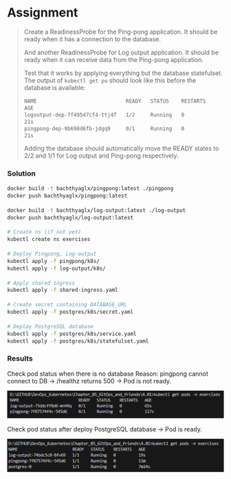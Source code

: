 # Assignment

> Create a ReadinessProbe for the Ping-pong application. It should be ready when it has a connection to the database.
> 
> And another ReadinessProbe for Log output application. It should be ready when it can receive data from the Ping-pong application.
> 
> Test that it works by applying everything but the database statefulset. The output of `kubectl get po` should look like this before the database is available:
> 
>     NAME                             READY   STATUS    RESTARTS   AGE
>     logoutput-dep-7f49547cf4-ttj4f   1/2     Running   0          21s
>     pingpong-dep-9b698d6fb-jdgq9     0/1     Running   0          21s
> Adding the database should automatically move the READY states to 2/2 and 1/1 for Log output and Ping-pong respectively.

### Solution

```bash
docker build -t bachthyaglx/pingpong:latest ./pingpong
docker push bachthyaglx/pingpong:latest

docker build -t bachthyaglx/log-output:latest ./log-output
docker push bachthyaglx/log-output:latest

# Create ns (if not yet)
kubectl create ns exercises

# Deploy Pingpong, Log-output
kubectl apply -f pingpong/k8s/
kubectl apply -f log-output/k8s/

# Apply shared ingress
kubectl apply -f shared-ingress.yaml

# Create secret containing DATABASE_URL
kubectl apply -f postgres/k8s/secret.yaml

# Deploy PostgreSQL database
kubectl apply -f postgres/k8s/service.yaml
kubectl apply -f postgres/k8s/statefulset.yaml
```

### Results

Check pod status when there is no database
Reason: pingpong cannot connect to DB → /healthz returns 500 → Pod is not ready.

![alt text](image.png)

Check pod status after deploy PostgreSQL database → Pod is ready.

![alt text](image-1.png)